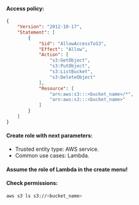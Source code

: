 #### Access policy:
```json
{
    "Version": "2012-10-17",
    "Statement": [
        {
            "Sid": "AllowAccessToS3",
            "Effect": "Allow",
            "Action": [
                "s3:GetObject",
                "s3:PutObject",
                "s3:ListBucket",
                "s3:DeleteObject"
            ],
            "Resource": [
                "arn:aws:s3:::<bucket_name>/*",
                "arn:aws:s3:::<bucket_name>"
            ]
        }
    ]
}
```

#### Create role with next parameters:
- Trusted entity type: AWS service.
- Common use cases: Lambda.

#### Assume the role of Lambda in the create menu!
#### Check permissions:
```bash
aws s3 ls s3://<bucket_name>
```
